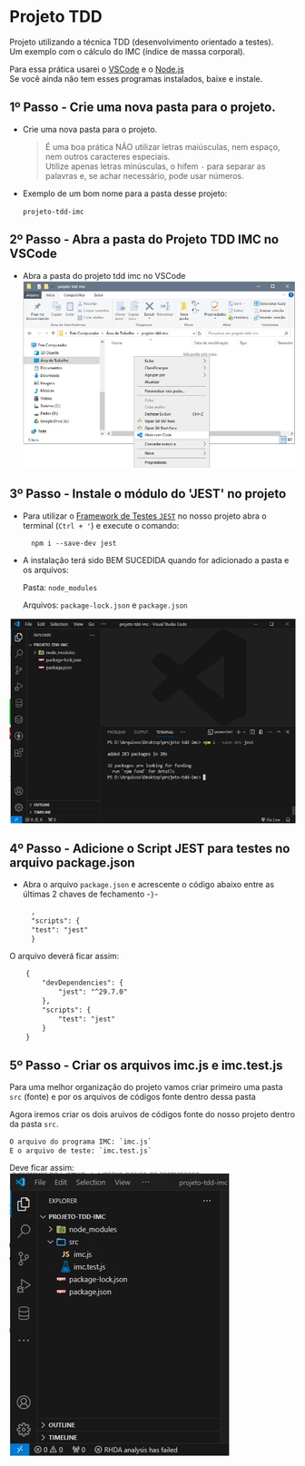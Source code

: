# Projeto TDD
Projeto utilizando a técnica TDD (desenvolvimento orientado a testes).  
Um exemplo com o cálculo do IMC (índice de massa corporal).  

Para essa prática usarei o [VSCode](https://code.visualstudio.com/download) e o [Node.js](https://nodejs.org/en/download/current)  
Se você ainda não tem esses programas instalados, baixe e instale.

## 1º Passo - Crie uma nova pasta para o projeto.
- Crie uma nova pasta para o projeto.

    >É uma boa prática NÃO utilizar letras maiúsculas, nem espaço, nem outros caracteres especiais.  
    >Utilize apenas letras minúsculas, o hifem `-` para separar as palavras e, se achar necessário, pode usar números.

- Exemplo de um bom nome para a pasta desse projeto:

    `projeto-tdd-imc`

## 2º Passo - Abra a pasta do Projeto TDD IMC no VSCode
- Abra a pasta do projeto tdd imc no VSCode  
![abrir pasta com VSCode](/imgs/abrir-com-code.jpg)

## 3º Passo - Instale o módulo do 'JEST' no projeto
- Para utilizar o [Framework de Testes `JEST`](https://jestjs.io/pt-BR/) no nosso projeto abra o terminal (`Ctrl + '`) e execute o comando:

        npm i --save-dev jest

- A instalação terá sido BEM SUCEDIDA quando for adicionado a pasta e os arquivos:  

    Pasta: `node_modules`

    Arquivos: `package-lock.json` e `package.json`

![Pasta: 'node_modules' - Arquivos: 'package-lock.json' e 'package.json'](/imgs/apos-instalacao-jest.jpg)

## 4º Passo - Adicione o Script JEST para testes no arquivo package.json
- Abra o arquivo `package.json` e acrescente o código abaixo entre as últimas 2 chaves de fechamento -` } `-

        ,
        "scripts": {
        "test": "jest"
        }

O arquivo deverá ficar assim:

        {
            "devDependencies": {
                "jest": "^29.7.0"
            },
            "scripts": {
                "test": "jest"
            }
        }

## 5º Passo - Criar os arquivos imc.js e imc.test.js
Para uma melhor organização do projeto vamos criar primeiro uma pasta `src` (fonte) e por os arquivos de códigos fonte dentro dessa pasta

Agora iremos criar os dois aruivos de códigos fonte do nosso projeto dentro da pasta `src`.  

    O arquivo do programa IMC: `imc.js`  
    E o arquivo de teste: `imc.test.js`

Deve ficar assim:  
![explorador de  arquivos do projeto com a pasta src e os arquivos imc.js e imc.tes.js](/imgs/explorer-pasta-src-arquivos-imc.js-imc.tes.js.jpg)